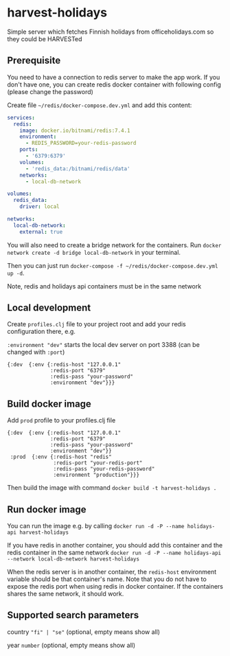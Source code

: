 # harvest-holidays

Simple server which fetches Finnish holidays from officeholidays.com so they could be HARVESTed

## Prerequisite

You need to have a connection to redis server to make the app work. If you don't have one, you can create redis docker container with following config (please change the password)

Create file `~/redis/docker-compose.dev.yml` and add this content:

```yml
services:
  redis:
    image: docker.io/bitnami/redis:7.4.1
    environment:
      - REDIS_PASSWORD=your-redis-password
    ports:
      - '6379:6379'
    volumes:
      - 'redis_data:/bitnami/redis/data'
    networks:
      - local-db-network

volumes:
  redis_data:
    driver: local

networks:
  local-db-network:
    external: true
```

You will also need to create a bridge network for the containers. Run `docker network create -d bridge local-db-network` in your terminal.

Then you can just run `docker-compose -f ~/redis/docker-compose.dev.yml up -d`.

Note, redis and holidays api containers must be in the same network

## Local development

Create `profiles.clj` file to your project root and add your redis configuration there, e.g.

`:environment "dev"` starts the local dev server on port 3388 (can be changed with `:port`)

```
{:dev  {:env {:redis-host "127.0.0.1"
              :redis-port "6379"
              :redis-pass "your-password"
              :environment "dev"}}}
```

## Build docker image

Add `prod` profile to your profiles.clj file

```
{:dev  {:env {:redis-host "127.0.0.1"
              :redis-port "6379"
              :redis-pass "your-password"
              :environment "dev"}}
 :prod  {:env {:redis-host "redis"
               :redis-port "your-redis-port"
               :redis-pass "your-redis-password"
               :environment "production"}}}
```

Then build the image with command `docker build -t harvest-holidays .`

## Run docker image

You can run the image e.g. by calling `docker run -d -P --name holidays-api harvest-holidays`

If you have redis in another container, you should add this container and the redis container in the same network `docker run -d -P --name holidays-api --network local-db-network harvest-holidays`

When the redis server is in another container, the `redis-host` environment variable should be that container's name. Note that you do not have to expose the redis port when using redis in docker container. If the containers shares the same network, it should work.

## Supported search parameters

country `"fi" | "se"` (optional, empty means show all)

year `number` (optional, empty means show all)
